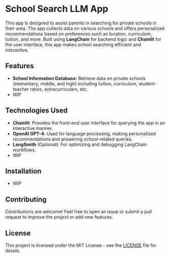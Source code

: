 # School Search LLM App

This app is designed to assist parents in searching for private schools in their area. The app collects data on various schools and offers personalized recommendations based on preferences such as location, curriculum, tuition, and more. Built using **LangChain** for backend logic and **Chainlit** for the user interface, this app makes school searching efficient and interactive.

## Features

- **School Information Database**: Retrieve data on private schools (elementary, middle, and high) including tuition, curriculum, student-teacher ratios, extracurriculars, etc.
- WIP

## Technologies Used

- **Chainlit**: Provides the front-end user interface for querying the app in an interactive manner.
- **OpenAI GPT-4**: Used for language processing, making personalized recommendations and answering school-related queries.
- **LangSmith** (Optional): For optimizing and debugging LangChain workflows.
- WIP

## Installation
- WIP

## Contributing

Contributions are welcome! Feel free to open an issue or submit a pull request to improve the project or add new features.

## License

This project is licensed under the MIT License - see the [LICENSE](LICENSE) file for details.